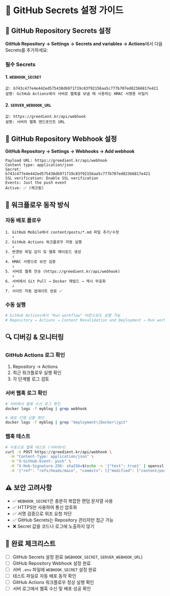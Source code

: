 # 🔐 GitHub Secrets 설정 가이드

## 📝 GitHub Repository Secrets 설정

**GitHub Repository → Settings → Secrets and variables → Actions**에서 다음 Secrets를 추가하세요:

### **필수 Secrets**

#### 1. `WEBHOOK_SECRET`
```
값: b743c477e4e442ed575438db971719c83f92156aa5c777b707ed82366817e421
설명: GitHub Actions에서 서버로 웹훅을 보낼 때 사용하는 HMAC 서명용 비밀키
```

#### 2. `SERVER_WEBHOOK_URL`
```
값: https://greedient.kr/api/webhook
설명: 서버의 웹훅 엔드포인트 URL
```

## 🔧 GitHub Repository Webhook 설정

**GitHub Repository → Settings → Webhooks → Add webhook**

```
Payload URL: https://greedient.kr/api/webhook
Content type: application/json
Secret: b743c477e4e442ed575438db971719c83f92156aa5c777b707ed82366817e421
SSL verification: Enable SSL verification
Events: Just the push event
Active: ✅ (체크됨)
```

## 🚀 워크플로우 동작 방식

### **자동 배포 플로우**
```
1. GitHub Mobile에서 content/posts/*.md 파일 추가/수정
   ↓
2. GitHub Actions 워크플로우 자동 실행
   ↓  
3. 변경된 파일 감지 및 웹훅 페이로드 생성
   ↓
4. HMAC 서명으로 보안 검증
   ↓
5. 서버로 웹훅 전송 (https://greedient.kr/api/webhook)
   ↓
6. 서버에서 Git Pull → Docker 재빌드 → 캐시 무효화
   ↓
7. 사이트 자동 업데이트 완료 ✅
```

### **수동 실행**
```bash
# GitHub Actions에서 "Run workflow" 버튼으로도 실행 가능
# Repository → Actions → Content Revalidation and Deployment → Run workflow
```

## 🔍 디버깅 & 모니터링

### **GitHub Actions 로그 확인**
1. Repository → Actions
2. 최근 워크플로우 실행 확인
3. 각 단계별 로그 검토

### **서버 웹훅 로그 확인**
```bash
# 서버에서 웹훅 수신 로그 확인
docker logs -f myblog | grep webhook

# 배포 진행 상황 확인
docker logs -f myblog | grep "deployment\|Docker\|git"
```

### **웹훅 테스트**
```bash
# 수동으로 웹훅 테스트 (서버에서)
curl -X POST https://greedient.kr/api/webhook \
  -H "Content-Type: application/json" \
  -H "X-GitHub-Event: push" \
  -H "X-Hub-Signature-256: sha256=$(echo -n '{"test": true}' | openssl dgst -sha256 -hmac 'b743c477e4e442ed575438db971719c83f92156aa5c777b707ed82366817e421' | cut -d' ' -f2)" \
  -d '{"ref": "refs/heads/main", "commits": [{"modified": ["content/posts/test.md"]}]}'
```

## ⚠️ 보안 고려사항

- ✅ `WEBHOOK_SECRET`은 충분히 복잡한 랜덤 문자열 사용
- ✅ HTTPS만 사용하여 통신 암호화
- ✅ 서명 검증으로 위조 요청 차단
- ✅ GitHub Secrets는 Repository 관리자만 접근 가능
- ❌ Secret 값을 코드나 로그에 노출하지 않기

## 🎯 완료 체크리스트

- [ ] GitHub Secrets 설정 완료 (`WEBHOOK_SECRET`, `SERVER_WEBHOOK_URL`)
- [ ] GitHub Repository Webhook 설정 완료
- [ ] 서버 `.env` 파일에 `WEBHOOK_SECRET` 설정 완료
- [ ] 테스트 파일로 자동 배포 동작 확인
- [ ] GitHub Actions 워크플로우 정상 실행 확인
- [ ] 서버 로그에서 웹훅 수신 및 배포 성공 확인
